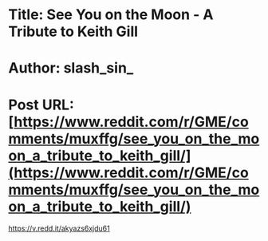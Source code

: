 # Title: See You on the Moon - A Tribute to Keith Gill
# Author: slash_sin_
# Post URL: [https://www.reddit.com/r/GME/comments/muxffg/see_you_on_the_moon_a_tribute_to_keith_gill/](https://www.reddit.com/r/GME/comments/muxffg/see_you_on_the_moon_a_tribute_to_keith_gill/)


https://v.redd.it/akyazs6xjdu61